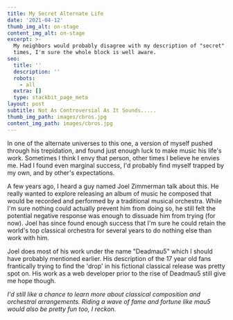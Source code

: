 ```yaml
---
title: My Secret Alternate Life
date: '2021-04-12'
thumb_img_alt: on-stage
content_img_alt: on-stage
excerpt: >-
  My neighbors would probably disagree with my description of "secret". At
  times, I'm sure the whole block is well aware.
seo:
  title: ''
  description: ''
  robots:
    - all
  extra: []
  type: stackbit_page_meta
layout: post
subtitle: Not As Controversial As It Sounds.....
thumb_img_path: images/cbros.jpg
content_img_path: images/cbros.jpg
---
```

In one of the alternate universes to this one, a version of myself pushed through his trepidation, and found just enough luck to make music his life's work. Sometimes I think I envy that person, other times I believe he envies me. Had I found even marginal success, I'd probably find myself trapped by my own, and by other's expectations.

A few years ago, I heard a guy named Joel Zimmerman talk about this. He really wanted to explore releasing an album of music he composed that would be recorded and performed by a traditional musical orchestra. While I'm sure nothing could actually prevent him from doing so, he still felt the potential negative response was enough to dissuade him from trying (for now). Joel has since found enough success that I'm sure he could retain the world's top classical orchestra for several years to do nothing else than work with him.

Joel does most of his work under the name "Deadmau5" which I should have probably mentioned earlier. His description of the 17 year old fans frantically trying to find the 'drop' in his fictional classical release was pretty spot on. His work as a web developer prior to the rise of Deadmau5 still give me hope though.

*I'd still like a chance to learn more about classical composition and orchestral arrangements. Riding a wave of fame and fortune like mau5 would also be pretty fun too, I reckon.*

## &#xA;
